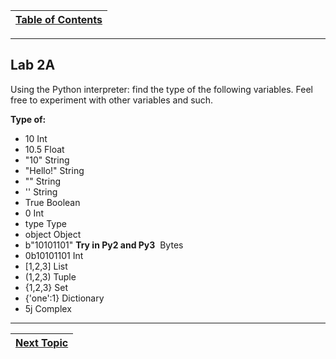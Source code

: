 |[Table of Contents](/00-Table-of-Contents.md)|
|---|

---

## Lab 2A

Using the Python interpreter: find the type of the following variables. Feel free to experiment with other variables and such.

**Type of:​**

* 10​ Int
* 10.5​ Float
* "10"​ String
* "Hello!"​ String
* ""​ String
* ''  String
* True​ Boolean
* 0​  Int
* type​ Type
* object​ Object
* b"10101101" **Try in Py2 and Py3** ​  Bytes
* 0b10101101​ Int
* \[1,2,3\]​  List
* \(1,2,3\)​  Tuple
* {1,2,3}​  Set
* {'one':1}​  Dictionary
* 5j​ Complex

---

|[Next Topic](/02_Data_Types/02_numbers.md)|
|---|
